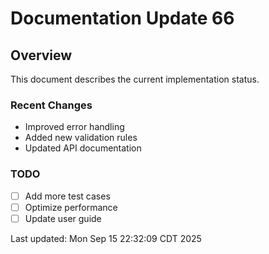# Documentation Update 66

## Overview
This document describes the current implementation status.

### Recent Changes
- Improved error handling
- Added new validation rules
- Updated API documentation

### TODO
- [ ] Add more test cases
- [ ] Optimize performance
- [ ] Update user guide

Last updated: Mon Sep 15 22:32:09 CDT 2025
